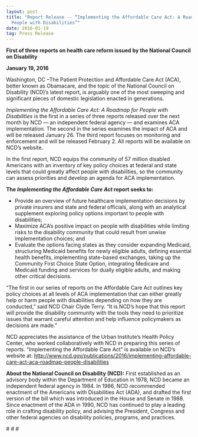 ```yaml
---
layout: post
title: "Report Release -- “Implementing the Affordable Care Act: A Roadmap for
  People with Disabilities”"
date: 2016-01-19
tag: Press Release
---
```

**First of three reports on health care reform issued by the National Council on Disability**

**January 19, 2016**

Washington, DC –The Patient Protection and Affordable Care Act (ACA), better known as Obamacare, and the topic of the National Council on Disability (NCD)’s latest report, is arguably one of the most sweeping and significant pieces of domestic legislation enacted in generations.

*Implementing the Affordable Care Act: A Roadmap for People with Disabilities* is the first in a series of three reports released over the next month by NCD — an independent federal agency — and examines ACA implementation. The second in the series examines the impact of ACA and will be released January 26. The third report focuses on monitoring and enforcement and will be released February 2. All reports will be available on NCD’s website.

In the first report, NCD equips the community of 57 million disabled Americans with an inventory of key policy choices at federal and state levels that could greatly affect people with disabilities, so the community can assess priorities and develop an agenda for ACA implementation.

**The *Implementing the Affordable Care Act* report seeks to:**

* Provide an overview of future healthcare implementation decisions by private insurers and state and federal officials, along with an analytical supplement exploring policy options important to people with disabilities;
* Maximize ACA’s positive impact on people with disabilities while limiting risks to the disability community that could result from unwise implementation choices; and
* Evaluate the options facing states as they consider expanding Medicaid, structuring Medicaid benefits for newly eligible adults, defining essential health benefits, implementing state-based exchanges, taking up the Community First Choice State Option, integrating Medicare and Medicaid funding and services for dually eligible adults, and making other critical decisions.

“The first in our series of reports on the Affordable Care Act outlines key policy choices at all levels of ACA implementation that can either greatly help or harm people with disabilities depending on how they are conducted,” said NCD Chair Clyde Terry. “It is NCD’s hope that this report will provide the disability community with the tools they need to prioritize issues that warrant careful attention and help influence policymakers as decisions are made.”

NCD appreciates the assistance of the Urban Institute’s Health Policy Center, who worked collaboratively with NCD in preparing this series of reports. “Implementing the Affordable Care Act” is available on NCD’s website at: <http://www.ncd.gov/publications/2016/implementing-affordable-care-act-aca-roadmap-people-disabilities>

**About the National Council on Disability (NCD):** First established as an advisory body within the Department of Education in 1978, NCD became an independent federal agency in 1984. In 1986, NCD recommended enactment of the Americans with Disabilities Act (ADA), and drafted the first version of the bill which was introduced in the House and Senate in 1988. Since enactment of the ADA in 1990, NCD has continued to play a leading role in crafting disability policy, and advising the President, Congress and other federal agencies on disability policies, programs, and practices.

\# # #
